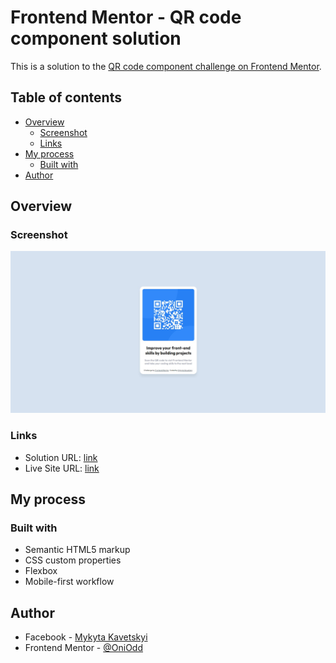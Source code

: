 # Frontend Mentor - QR code component solution

This is a solution to the [QR code component challenge on Frontend Mentor](https://www.frontendmentor.io/challenges/qr-code-component-iux_sIO_H).

## Table of contents

- [Overview](#overview)
  - [Screenshot](#screenshot)
  - [Links](#links)
- [My process](#my-process)
  - [Built with](#built-with)
- [Author](#author)

## Overview

### Screenshot

![Screenshot](./images/screenshot.jpg)

### Links

- Solution URL: [link](https://github.com/OniOdd/qr-code-component)
- Live Site URL: [link](https://oniodd.github.io/qr-code-component/)

## My process

### Built with

- Semantic HTML5 markup
- CSS custom properties
- Flexbox
- Mobile-first workflow

## Author

- Facebook - [Mykyta Kavetskyi](https://www.facebook.com/profile.php?id=100094490807763)
- Frontend Mentor - [@OniOdd](https://www.frontendmentor.io/profile/OniOdd)
